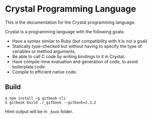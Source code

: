 # Crystal Programming Language

This is the documentation for the Crystal programming language.

Crystal is a programming language with the following goals:

* Have a syntax similar to Ruby (but compatibility with it is not a goal)
* Statically type-checked but without having to specify the type of variables or method arguments.
* Be able to call C code by writing bindings to it in Crystal.
* Have compile-time evaluation and generation of code, to avoid boilerplate code.
* Compile to efficient native code.

## Build

```
$ npm install -g gitbook-cli
$ gitbook build ./_gitbook --gitbook=2.3.2
```

Html output will be in `_book` folder.
